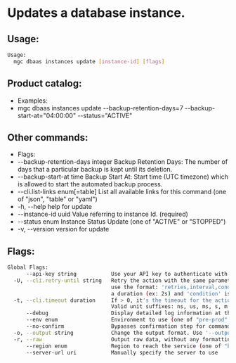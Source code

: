 # Updates a database instance.

## Usage:
```bash
Usage:
  mgc dbaas instances update [instance-id] [flags]
```

## Product catalog:
- Examples:
- mgc dbaas instances update --backup-retention-days=7 --backup-start-at="04:00:00" --status="ACTIVE"

## Other commands:
- Flags:
- --backup-retention-days integer   Backup Retention Days: The number of days that a particular backup is kept until its deletion.
- --backup-start-at time            Backup Start At: Start time (UTC timezone) which is allowed to start the automated backup process.
- --cli.list-links enum[=table]     List all available links for this command (one of "json", "table" or "yaml")
- -h, --help                            help for update
- --instance-id uuid                Value referring to instance Id. (required)
- --status enum                     Instance Status Update (one of "ACTIVE" or "STOPPED")
- -v, --version                         version for update

## Flags:
```bash
Global Flags:
      --api-key string           Use your API key to authenticate with the API
  -U, --cli.retry-until string   Retry the action with the same parameters until the given condition is met. The flag parameters
                                 use the format: 'retries,interval,condition', where 'retries' is a positive integer, 'interval' is
                                 a duration (ex: 2s) and 'condition' is a 'engine=value' pair such as "jsonpath=expression"
  -t, --cli.timeout duration     If > 0, it's the timeout for the action execution. It's specified as numbers and unit suffix.
                                 Valid unit suffixes: ns, us, ms, s, m and h. Examples: 300ms, 1m30s
      --debug                    Display detailed log information at the debug level
      --env enum                 Environment to use (one of "pre-prod" or "prod") (default "prod")
      --no-confirm               Bypasses confirmation step for commands that ask a confirmation from the user
  -o, --output string            Change the output format. Use '--output=help' to know more details.
  -r, --raw                      Output raw data, without any formatting or coloring
      --region enum              Region to reach the service (one of "br-mgl1", "br-ne1" or "br-se1") (default "br-se1")
      --server-url uri           Manually specify the server to use
```

